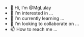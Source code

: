 - 👋 Hi, I’m @MgLulay
- 👀 I’m interested in ...
- 🌱 I’m currently learning ...
- 💞️ I’m looking to collaborate on ...
- 📫 How to reach me ...

<!---
MgLulay/MgLulay is a ✨ special ✨ repository because its `README.md` (this file) appears on your GitHub profile.
You can click the Preview link to take a look at your changes.
--->
